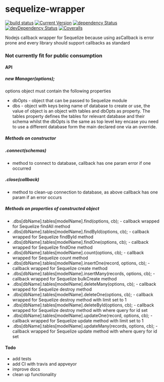 # sequelize-wrapper
[![build status](https://travis-ci.org/simon-p-r/sequelize-wrapper.svg?branch=master)](https://travis-ci.org/simon-p-r/sequelize-wrapper)
[![Current Version](https://img.shields.io/npm/v/sequelize-wrapper.svg?maxAge=1000)](https://www.npmjs.com/package/sequelize-wrapper)
[![dependency Status](https://img.shields.io/david/simon-p-r/sequelize-wrapper.svg?maxAge=1000)](https://david-dm.org/simon-p-r/sequelize-wrapper)
[![devDependency Status](https://img.shields.io/david/dev/simon-p-r/sequelize-wrapper.svg?maxAge=1000)](https://david-dm.org/simon-p-r/sequelize-wrapper?type=dev)
[![Coveralls](https://img.shields.io/coveralls/simon-p-r/sequelize-wrapper.svg?maxAge=1000)](https://coveralls.io/github/simon-p-r/sequelize-wrapper)


Nodejs callback wrapper for Sequelize because using asCallback is error prone and every library should support callbacks as standard 

### Not currently fit for public consumption


#### API

##### new Manager(options);

options object must contain the following properties
+ dbOpts - object that can be passed to Sequelize module
+ dbs - object with keys being name of database to create or use, the value of object is an object with tables and dbOpts as property.  The tables property defines the tables for relevant database and their schema whilst the dbOpts is the same as top level key encase you need to use a different database form the main declared one via an override.

##### Methods on constructor

##### .connect(schemas)

+ method to connect to database, callback has one param error if one occurred



##### .close(callback)

+ method to clean-up connection to database, as above callback has one param if an error occurs


##### Methods on properties of constructed object

+ .dbs[dbName].tables[modelName].find(options, cb); - callback wrapped for Sequelize findAll method
+ .dbs[dbName].tables[modelName].findById(options, cb); - callback wrapped for Sequelize findById method
+ .dbs[dbName].tables[modelName].findOne(options, cb); - callback wrapped for Sequelize findOne method
+ .dbs[dbName].tables[modelName].count(options, cb); - callback wrapped for Sequelize count method
+ .dbs[dbName].tables[modelName].insertOne(record, options, cb); - callback wrapped for Sequelize create method
+ .dbs[dbName].tables[modelName].insertMany(records, options, cb); - callback wrapped for Sequelize bulkCreate method
+ .dbs[dbName].tables[modelName].deleteMany(options, cb); - callback wrapped for Sequelize destroy method
+ .dbs[dbName].tables[modelName].deleteOne(options, cb); - callback wrapped for Sequelize destroy method with limit set to 1
+ .dbs[dbName].tables[modelName].deleteById(options, cb); - callback wrapped for Sequelize destroy method with where query for id set
+ .dbs[dbName].tables[modelName].updateOne(record, options, cb); - callback wrapped for Sequelize update method with limit set to 1
+ .dbs[dbName].tables[modelName].updateMany(records, options, cb); - callback wrapped for Sequelize update method with where query for id set

#### Todo
+ add tests
+ add CI with travis and appveyor
+ improve docs
+ clean up functionality


